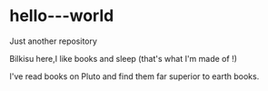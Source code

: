 # hello---world
Just another repository


Bilkisu here,I like books and sleep (that's what I'm made of !)


I've read books on Pluto and find them far superior to earth books.
